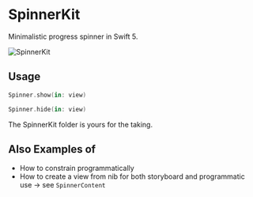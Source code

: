 # SpinnerKit
Minimalistic progress spinner in Swift 5.

![SpinnerKit][Spinner]

## Usage

```swift
Spinner.show(in: view)
````

```swift
Spinner.hide(in: view)
````
The SpinnerKit folder is yours for the taking.

## Also Examples of

- How to constrain programmatically
- How to create a view from nib for both storyboard and programmatic use -> see `SpinnerContent`

[Spinner]: https://github.com/p-sun/SpinnerKit/blob/master/gif/spinner.gif?raw=true
